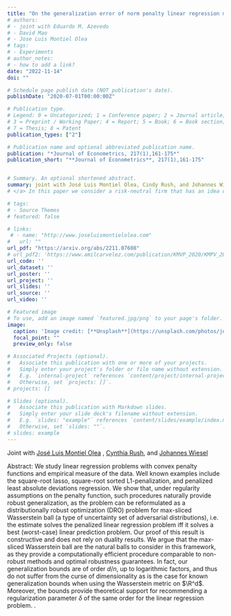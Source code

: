 ```yaml
---
title: "On the generalization error of norm penalty linear regression models"
# authors:
# - joint with Eduardo M. Azevedo  
# - David Mao
# - Jose Luis Montiel Olea
# tags:
# - Experiments
# author_notes:
# - how to add a link?
date: "2022-11-14"
doi: ""

# Schedule page publish date (NOT publication's date).
publishDate: "2020-07-01T00:00:00Z"

# Publication type.
# Legend: 0 = Uncategorized; 1 = Conference paper; 2 = Journal article;
# 3 = Preprint / Working Paper; 4 = Report; 5 = Book; 6 = Book section;
# 7 = Thesis; 8 = Patent
publication_types: ["2"]

# Publication name and optional abbreviated publication name.
publication: "*Journal of Econometrics, 217(1),161-175*"
publication_short: "**Journal of Econometrics**, 217(1),161-175"


# Summary. An optional shortened abstract.
summary: joint with José Luis Montiel Olea, Cindy Rush, and Johannes Wiesel.
# </a> In this paper we consider a risk-neutral firm that has an idea of unknown quality, but can perform an experiment to learn about it. The firm's goal is to decide the experiment's size and whether or not the idea should be implemented at scale after observing the experiment's outcome. We solve this problem using a Bayesian criterion (Gaussian Prior) and Minimax Regret criterion.

# tags:
# - Source Themes
# featured: false

# links:
 # - name: "http://www.joseluismontielolea.com"
#   url: ""
url_pdf: "https://arxiv.org/abs/2211.07608"
# url_pdf2: 'https://www.amilcarvelez.com/publication/KMVP_2020/KMPV_2020Appendix.pdf'
url_code: ''
url_dataset: ''
url_poster: ''
url_project: ''
url_slides: ''
url_source: ''
url_video: ''

# Featured image
# To use, add an image named `featured.jpg/png` to your page's folder. 
image:
  caption: 'Image credit: [**Unsplash**](https://unsplash.com/photos/jdD8gXaTZsc)'
  focal_point: ""
  preview_only: false

# Associated Projects (optional).
#   Associate this publication with one or more of your projects.
#   Simply enter your project's folder or file name without extension.
#   E.g. `internal-project` references `content/project/internal-project/index.md`.
#   Otherwise, set `projects: []`.
# projects: []

# Slides (optional).
#   Associate this publication with Markdown slides.
#   Simply enter your slide deck's filename without extension.
#   E.g. `slides: "example"` references `content/slides/example/index.md`.
#   Otherwise, set `slides: ""`.
# slides: example
---
```

  
Joint with <a href="http://www.joseluismontielolea.com/" target="_blank"> José Luis Montiel Olea</a> </span>, <span><a href="http://www.columbia.edu/~cgr2130/" target="_blank"> Cynthia Rush</a></span>, <span>and <a href="https://sites.google.com/view/johannes-wiesel?pli=1" target="_blank"> Johannes Wiesel</a> </span></div>
 
Abstract: We study linear regression problems with convex penalty functions and empirical measure of the data. Well known examples include the square-root lasso, square-root sorted L1-penalization, and  penalized least absolute deviations regression. We show that, under regularity assumptions on the penalty function, such procedures naturally provide robust generalization, as the problem can be reformulated as a distributionally robust optimization (DRO) problem for max-sliced Wasserstein ball (a type of uncertainty set of adversarial distributions), i.e. the estimate solves the penalized linear regression problem  iff it solves a best (worst-case) linear prediction problem. Our proof of this result is constructive and does not rely on duality results. We argue that the max-sliced Wasserstein ball are the natural balls to consider in this framework, as they provide a computationally efficient procedure comparable to non-robust methods and optimal robustness guarantees. In fact, our generalization bounds are of order $d/n$, up to logarithmic factors, and thus do not suffer from the curse of dimensionality as is the case for known generalization bounds when using the Wasserstein metric on $\R^d$. Moreover, the bounds provide theoretical  support for recommending a regularization parameter $\delta$ of the same order for the linear regression problem.  .
